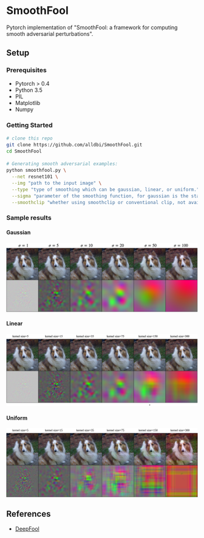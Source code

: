 # SmoothFool

Pytorch implementation of "SmoothFool: a framework for computing smooth adversarial perturbations".

## Setup

### Prerequisites
- Pytorch > 0.4
- Python 3.5
- PIL 
- Matplotlib
- Numpy

### Getting Started

```sh
# clone this repo
git clone https://github.com/alldbi/SmoothFool.git
cd SmoothFool

# Generating smooth adversarial examples:
python smoothfool.py \
  --net resnet101 \
  --img "path to the input image" \
  --type "type of smoothing which can be gaussian, linear, or uniform." \
  --sigma "parameter of the smoothing function, for gaussian is the standard deviation, for linear and uniform is the size of kernel" \
  --smoothclip "whether using smoothclip or conventional clip, not available for uniform smoothing" \
```


### Sample results

#### Gaussian

![](https://github.com/alldbi/SmoothFool/blob/master/samples/sample_gaussian.png)

#### Linear

![](https://github.com/alldbi/SmoothFool/blob/master/samples/samples_linear.png)

#### Uniform

![](https://github.com/alldbi/SmoothFool/blob/master/samples/samples_uniform.png)


## References
- [DeepFool](https://github.com/LTS4/DeepFool)
